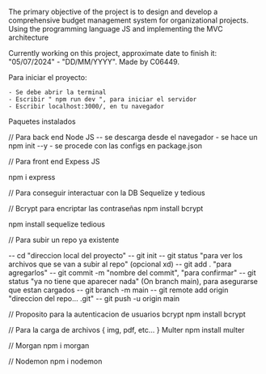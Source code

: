 The primary objective of the project is to design and develop a comprehensive budget management system for organizational projects. Using the programming language JS and implementing the MVC architecture

Currently working on this project, approximate date to finish it: "05/07/2024" - "DD/MM/YYYY". Made by C06449.

Para iniciar el proyecto:

    - Se debe abrir la terminal
    - Escribir " npm run dev ", para iniciar el servidor
    - Escribir localhost:3000/, en tu navegador

Paquetes instalados

// Para back end
Node JS
-- se descarga desde el navegador
    - se hace un npm init --y
    - se procede con las configs en package.json

// Para front end
Expess JS

npm i express 

// Para conseguir interactuar con la DB
Sequelize y tedious

// Bcrypt para encriptar las contraseñas
npm install bcrypt

npm install sequelize tedious

// Para subir un repo ya existente

-- cd "direccion local del proyecto"
-- git init
-- git status "para ver los archivos que se van a subir al repo" (opcional xd)
-- git add . "para agregarlos"
-- git commit -m "nombre del commit", "para confirmar"
-- git status "ya no tiene que aparecer nada" (On branch main), para asegurarse que estan cargados
-- git branch -m main
-- git remote add origin "direccion del repo... .git"
-- git push -u origin main

// Proposito para la autenticacion de usuarios
bcrypt
npm install bcrypt

// Para la carga de archivos { img, pdf, etc... }
Multer 
npm install multer

// Morgan 
npm i morgan

// Nodemon 
npm i nodemon

